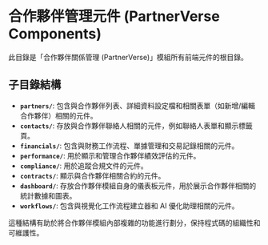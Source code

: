 # 合作夥伴管理元件 (PartnerVerse Components)

此目錄是「合作夥伴關係管理 (PartnerVerse)」模組所有前端元件的根目錄。

## 子目錄結構

- **`partners/`**: 包含與合作夥伴列表、詳細資料設定檔和相關表單（如新增/編輯合作夥伴）相關的元件。
- **`contacts/`**: 存放與合作夥伴聯絡人相關的元件，例如聯絡人表單和顯示標籤頁。
- **`financials/`**: 包含與財務工作流程、單據管理和交易記錄相關的元件。
- **`performance/`**: 用於顯示和管理合作夥伴績效評估的元件。
- **`compliance/`**: 用於追蹤合規文件的元件。
- **`contracts/`**: 顯示與合作夥伴相關合約的元件。
- **`dashboard/`**: 存放合作夥伴模組自身的儀表板元件，用於展示合作夥伴相關的統計數據和圖表。
- **`workflows/`**: 包含與視覺化工作流程建立器和 AI 優化助理相關的元件。

這種結構有助於將合作夥伴模組內部複雜的功能進行劃分，保持程式碼的組織性和可維護性。
